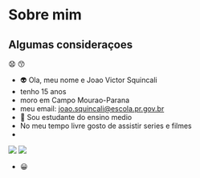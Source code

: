 # Sobre mim

## Algumas consideraçoes 
😧
😙
- 👽 Ola, meu nome e Joao Victor Squincali
- tenho 15 anos
- moro em Campo Mourao-Parana
- meu email: joao.squincali@escola.pr.gov.br
- 🌆 Sou estudante do ensino medio
- No meu tempo livre gosto de assistir series e filmes
- 
![](https://img.shields.io/badge/Scratch-4D97FF?style=for-the-badge&logo=Scratch&logoColor=white)
![](https://img.shields.io/badge/JavaScript-323330?style=for-the-badge&logo=javascript&logoColor=F7DF1E)
- :grinning: 




